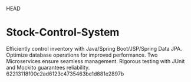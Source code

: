 HEAD
# Stock-Control-System
 Efficiently control inventory with Java/Spring Boot/JSP/Spring Data JPA. Optimize database operations for improved performance. Two Microservices ensure seamless management. Rigorous testing with JUnit and Mockito guarantees reliability.
62213118f00c2ad6123c4735463be1d881e2897b
